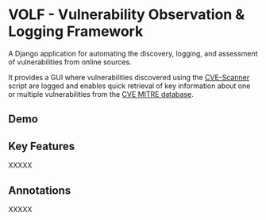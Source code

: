 # VOLF - Vulnerability Observation &amp; Logging Framework
A Django application for automating the discovery, logging, and assessment of vulnerabilities from online sources.

It provides a GUI where vulnerabilities discovered using the [CVE-Scanner](https://github.com/opeas/CVE-Scanner) script are logged and enables quick retrieval of key information about one or multiple vulnerabilities from the [CVE MITRE database](https://cve.mitre.org/).

Demo
-------------------


Key Features
-------------------
XXXXX

Annotations
-------------------
XXXXX
